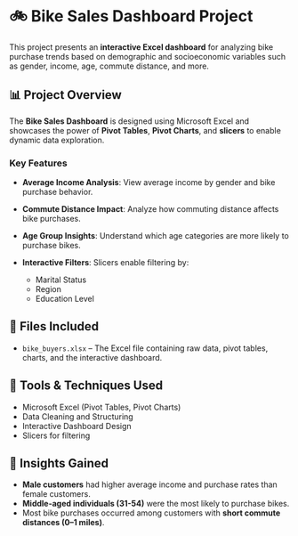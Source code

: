 # 🚲 Bike Sales Dashboard Project

This project presents an **interactive Excel dashboard** for analyzing bike purchase trends based on demographic and socioeconomic variables such as gender, income, age, commute distance, and more.

## 📊 Project Overview

The **Bike Sales Dashboard** is designed using Microsoft Excel and showcases the power of **Pivot Tables**, **Pivot Charts**, and **slicers** to enable dynamic data exploration.

### Key Features

* **Average Income Analysis**: View average income by gender and bike purchase behavior.
* **Commute Distance Impact**: Analyze how commuting distance affects bike purchases.
* **Age Group Insights**: Understand which age categories are more likely to purchase bikes.
* **Interactive Filters**: Slicers enable filtering by:

  * Marital Status
  * Region
  * Education Level

## 📁 Files Included

* `bike_buyers.xlsx` – The Excel file containing raw data, pivot tables, charts, and the interactive dashboard.

## 📌 Tools & Techniques Used

* Microsoft Excel (Pivot Tables, Pivot Charts)
* Data Cleaning and Structuring
* Interactive Dashboard Design
* Slicers for filtering

## 🧠 Insights Gained

* **Male customers** had higher average income and purchase rates than female customers.
* **Middle-aged individuals (31-54)** were the most likely to purchase bikes.
* Most bike purchases occurred among customers with **short commute distances (0–1 miles)**.


